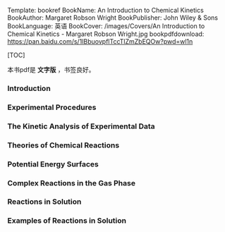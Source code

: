 Template: bookref
BookName: An Introduction to Chemical Kinetics
BookAuthor: Margaret Robson Wright
BookPublisher: John Wiley & Sons
BookLanguage: 英语
BookCover: /images/Covers/An Introduction to Chemical Kinetics - Margaret Robson Wright.jpg
bookpdfdownload: https://pan.baidu.com/s/1IBbuovpflTccTlZmZbEQOw?pwd=wl1n 


[TOC]

本书pdf是 **文字版** ，书签良好。

### Introduction

### Experimental Procedures

### The Kinetic Analysis of Experimental Data

### Theories of Chemical Reactions

### Potential Energy Surfaces

### Complex Reactions in the Gas Phase

### Reactions in Solution

### Examples of Reactions in Solution